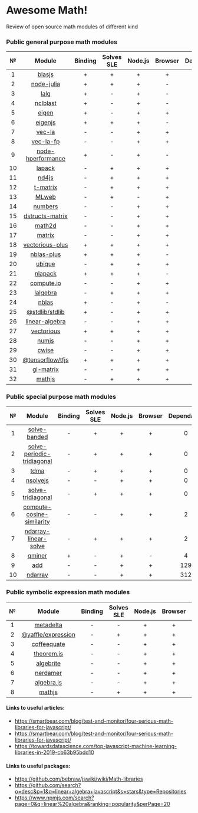 # Awesome Math!
Review of open source math modules of different kind
### Public general purpose math modules  
|№|Module|Binding|Solves SLE|Node.js|Browser|Dependants|
|:-:|:--:|:--:|:--:|:--:|:--:|:--:|
|1|[blasjs](https://github.com/jacobbogers/blasjs)|+|+|+|+|0|
|2|[node-julia](https://github.com/waTeim/node-julia)|+|+|+|-|0|
|3|[lalg](https://github.com/rcorbish/node-linalg)|+|-|+|-|0|
|4|[nclblast](https://github.com/nperf/nclblast)|+|-|+|-|0|
|5|[eigen](https://github.com/BertrandBev/eigen-js)|+|-|+|+|0|
|6|[eigenjs](https://github.com/rick68/eigenjs)|+|+|+|-|0|
|7|[vec-la](https://github.com/francisrstokes/vec-la)|-|-|+|+|0|
|8|[vec-la-fp](https://github.com/francisrstokes/vec-la-fp)|-|-|+|+|0|
|9|[node-hperformance](https://github.com/amatosc/node-hperformance)|+|-|+|-|0|
|10|[lapack](https://github.com/NaturalNode/node-lapack)|-|+|+|+|0|
|11|[nd4js](https://github.com/DirkToewe/nd4js)|-|+|+|+|0|
|12|[t-matrix](https://github.com/zakalwe314/t-matrix)|-|+|+|+|0|
|13|[MLweb](https://github.com/lauerfab/MLweb/)|-|+|-|+|0|
|14|[numbers](https://github.com/numbers/numbers.js)|-|-|+|+|0|
|15|[dstructs-matrix](https://github.com/dstructs/matrix)|-|-|+|+|0|
|16|[math2d](https://github.com/crazytoucan/math2d)|-|-|+|+|0|
|17|[matrix](https://github.com/raghavgujjar/matrix)|-|-|+|+|0|
|18|[vectorious-plus](https://github.com/ukrbublik/vectorious-plus)|+|+|+|+|0|
|19|[nblas-plus](https://github.com/ukrbublik/nblas-plus)|+|+|+|-|1|
|20|[ubique](https://github.com/maxto/ubique)|-|+|+|+|1|
|21|[nlapack](https://github.com/nperf/nlapack)|+|+|+|-|1|
|22|[compute.io](https://github.com/compute-io/compute.io)|-|-|+|+|2|
|23|[lalgebra](https://github.com/isotopo/lalgebra)|-|+|+|+|2|
|24|[nblas](https://github.com/nperf/nblas)|+|-|+|-|3|
|25|[@stdlib/stdlib](https://github.com/stdlib-js/stdlib)|+|-|+|+|4|
|26|[linear-algebra](https://github.com/hiddentao/linear-algebra)|-|-|+|+|8|
|27|[vectorious](https://github.com/mateogianolio/vectorious)|+|+|+|+|8|
|28|[numjs](https://github.com/nicolaspanel/numjs)|-|-|+|+|20|
|29|[cwise](https://github.com/scijs/cwise)|-|-|+|+|67|
|30|[@tensorflow/tfjs](https://github.com/tensorflow/tfjs)|+|+|+|+|161|
|31|[gl-matrix](https://github.com/toji/gl-matrix)|-|-|+|+|404|
|32|[mathjs](https://github.com/josdejong/mathjs)|-|+|+|+|960|
### Public special purpose math modules  
|№|Module|Binding|Solves SLE|Node.js|Browser|Dependants|
|:-:|:--:|:--:|:--:|:--:|:--:|:--:|
|1|[solve-banded](https://github.com/scijs/solve-banded)|-|+|+|+|0|
|2|[solve-periodic-tridiagonal](https://github.com/scijs/solve-periodic-tridiagonal)|-|+|+|+|0|
|3|[tdma](https://github.com/armancodv/tdma)|-|+|+|+|0|
|4|[nsolvejs](https://github.com/weasysolutions/Nsolvejs)|-|-|+|+|0|
|5|[solve-tridiagonal](https://github.com/scijs/solve-tridiagonal)|-|+|+|+|0|
|6|[compute-cosine-similarity](https://github.com/compute-io/cosine-similarity)|-|-|+|+|2|
|7|[ndarray-linear-solve](https://github.com/scijs/ndarray-linear-solve)|-|+|+|+|2|
|8|[qminer](https://github.com/qminer/qminer)|+|-|+|-|4|
|9|[add](https://github.com/ben-ng/add)|-|-|+|+|129|
|10|[ndarray](https://github.com/scijs/ndarray)|-|-|+|+|312|

### Public symbolic expression math modules
|№|Module|Binding|Solves SLE|Node.js|Browser|Dependants|
|:-:|:--:|:--:|:--:|:--:|:--:|:--:|
|1|[metadelta](https://github.com/metadelta/metadelta)|-|-|+|+|0|
|2|[@yaffle/expression](https://github.com/Yaffle/Expression)|-|+|+|+|0|
|3|[coffeequate](https://github.com/MatthewJA/Coffeequate)|-|-|+|+|1|
|4|[theorem.js](https://github.com/arguiot/TheoremJS)|-|-|+|+|1|
|5|[algebrite](https://github.com/davidedc/Algebrite)|-|-|+|+|6|
|6|[nerdamer](https://github.com/jiggzson/nerdamer)|-|-|+|+|6|
|7|[algebra.js](https://github.com/nicolewhite/algebra.js)|-|-|+|+|13|
|8|[mathjs](https://github.com/josdejong/mathjs)|-|+|+|+|960|
#### Links to useful articles:
- https://smartbear.com/blog/test-and-monitor/four-serious-math-libraries-for-javascript/
- https://smartbear.com/blog/test-and-monitor/four-serious-math-libraries-for-javascript/
- https://towardsdatascience.com/top-javascript-machine-learning-libraries-in-2019-cb63b95bdd10

#### Links to useful packages:
- https://github.com/bebraw/jswiki/wiki/Math-libraries
- https://github.com/search?o=desc&p=1&q=linear+algebra+javascript&s=stars&type=Repositories 
- https://www.npmjs.com/search?page=0&q=linear%20algebra&ranking=popularity&perPage=20